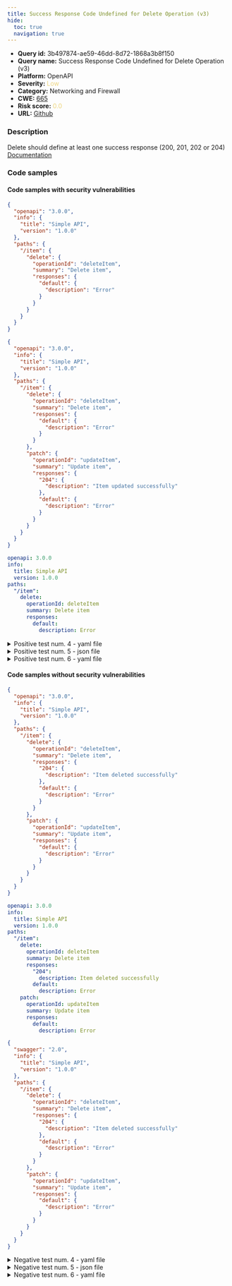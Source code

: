 ```yaml
---
title: Success Response Code Undefined for Delete Operation (v3)
hide:
  toc: true
  navigation: true
---
```


<style>
  .highlight .hll {
    background-color: #ff171742;
  }
  .md-content {
    max-width: 1100px;
    margin: 0 auto;
  }
</style>

-   **Query id:** 3b497874-ae59-46dd-8d72-1868a3b8f150
-   **Query name:** Success Response Code Undefined for Delete Operation (v3)
-   **Platform:** OpenAPI
-   **Severity:** <span style="color:#edd57e">Low</span>
-   **Category:** Networking and Firewall
-   **CWE:** <a href="https://cwe.mitre.org/data/definitions/665.html" onclick="newWindowOpenerSafe(event, 'https://cwe.mitre.org/data/definitions/665.html')">665</a>
-   **Risk score:** <span style="color:#edd57e">0.0</span>
-   **URL:** [Github](https://github.com/Checkmarx/kics/tree/master/assets/queries/openAPI/general/success_response_code_undefined_delete_operation)

### Description
Delete should define at least one success response (200, 201, 202 or 204)<br>
[Documentation](https://swagger.io/specification/#operation-object)

### Code samples
#### Code samples with security vulnerabilities
```json title="Positive test num. 1 - json file" hl_lines="12"
{
  "openapi": "3.0.0",
  "info": {
    "title": "Simple API",
    "version": "1.0.0"
  },
  "paths": {
    "/item": {
      "delete": {
        "operationId": "deleteItem",
        "summary": "Delete item",
        "responses": {
          "default": {
            "description": "Error"
          }
        }
      }
    }
  }
}

```
```json title="Positive test num. 2 - json file" hl_lines="12"
{
  "openapi": "3.0.0",
  "info": {
    "title": "Simple API",
    "version": "1.0.0"
  },
  "paths": {
    "/item": {
      "delete": {
        "operationId": "deleteItem",
        "summary": "Delete item",
        "responses": {
          "default": {
            "description": "Error"
          }
        }
      },
      "patch": {
        "operationId": "updateItem",
        "summary": "Update item",
        "responses": {
          "204": {
            "description": "Item updated successfully"
          },
          "default": {
            "description": "Error"
          }
        }
      }
    }
  }
}

```
```yaml title="Positive test num. 3 - yaml file" hl_lines="10"
openapi: 3.0.0
info:
  title: Simple API
  version: 1.0.0
paths:
  "/item":
    delete:
      operationId: deleteItem
      summary: Delete item
      responses:
        default:
          description: Error

```
<details><summary>Positive test num. 4 - yaml file</summary>

```yaml hl_lines="10"
openapi: 3.0.0
info:
  title: Simple API
  version: 1.0.0
paths:
  "/item":
    delete:
      operationId: deleteItem
      summary: Delete item
      responses:
        default:
          description: Error
    patch:
      operationId: updateItem
      summary: Update item
      responses:
        "204":
          description: Item updated successfully
        default:
          description: Error

```
</details>
<details><summary>Positive test num. 5 - json file</summary>

```json hl_lines="12"
{
  "swagger": "2.0",
  "info": {
    "title": "Simple API",
    "version": "1.0.0"
  },
  "paths": {
    "/item": {
      "delete": {
        "operationId": "deleteItem",
        "summary": "Delete item",
        "responses": {
          "default": {
            "description": "Error"
          }
        }
      },
      "patch": {
        "operationId": "updateItem",
        "summary": "Update item",
        "responses": {
          "204": {
            "description": "Item updated successfully"
          },
          "default": {
            "description": "Error"
          }
        }
      }
    }
  }
}

```
</details>
<details><summary>Positive test num. 6 - yaml file</summary>

```yaml hl_lines="10"
swagger: "2.0"
info:
  title: Simple API
  version: 1.0.0
paths:
  "/item":
    delete:
      operationId: deleteItem
      summary: Delete item
      responses:
        default:
          description: Error
    patch:
      operationId: updateItem
      summary: Update item
      responses:
        "204":
          description: Item updated successfully
        default:
          description: Error

```
</details>


#### Code samples without security vulnerabilities
```json title="Negative test num. 1 - json file"
{
  "openapi": "3.0.0",
  "info": {
    "title": "Simple API",
    "version": "1.0.0"
  },
  "paths": {
    "/item": {
      "delete": {
        "operationId": "deleteItem",
        "summary": "Delete item",
        "responses": {
          "204": {
            "description": "Item deleted successfully"
          },
          "default": {
            "description": "Error"
          }
        }
      },
      "patch": {
        "operationId": "updateItem",
        "summary": "Update item",
        "responses": {
          "default": {
            "description": "Error"
          }
        }
      }
    }
  }
}

```
```yaml title="Negative test num. 2 - yaml file"
openapi: 3.0.0
info:
  title: Simple API
  version: 1.0.0
paths:
  "/item":
    delete:
      operationId: deleteItem
      summary: Delete item
      responses:
        "204":
          description: Item deleted successfully
        default:
          description: Error
    patch:
      operationId: updateItem
      summary: Update item
      responses:
        default:
          description: Error

```
```json title="Negative test num. 3 - json file"
{
  "swagger": "2.0",
  "info": {
    "title": "Simple API",
    "version": "1.0.0"
  },
  "paths": {
    "/item": {
      "delete": {
        "operationId": "deleteItem",
        "summary": "Delete item",
        "responses": {
          "204": {
            "description": "Item deleted successfully"
          },
          "default": {
            "description": "Error"
          }
        }
      },
      "patch": {
        "operationId": "updateItem",
        "summary": "Update item",
        "responses": {
          "default": {
            "description": "Error"
          }
        }
      }
    }
  }
}

```
<details><summary>Negative test num. 4 - yaml file</summary>

```yaml
swagger: "2.0"
info:
  title: Simple API
  version: 1.0.0
paths:
  "/item":
    delete:
      operationId: deleteItem
      summary: Delete item
      responses:
        "204":
          description: Item deleted successfully
        default:
          description: Error
    patch:
      operationId: updateItem
      summary: Update item
      responses:
        default:
          description: Error

```
</details>
<details><summary>Negative test num. 5 - json file</summary>

```json
{
    "swagger": "2.0",
    "info": {
      "title": "Simple API",
      "version": "1.0.0"
    },
    "paths": {
      "/item": {
        "delete": {
          "operationId": "deleteItem",
          "summary": "Delete item",
          "responses": {
            "2XX": {
              "description": "Item deleted successfully"
            },
            "default": {
              "description": "Error"
            }
          }
        },
        "patch": {
          "operationId": "updateItem",
          "summary": "Update item",
          "responses": {
            "default": {
              "description": "Error"
            }
          }
        }
      }
    }
  }
  
```
</details>
<details><summary>Negative test num. 6 - yaml file</summary>

```yaml
swagger: "2.0"
info:
  title: Simple API
  version: 1.0.0
paths:
  "/item":
    delete:
      operationId: deleteItem
      summary: Delete item
      responses:
        "2XX":
          description: Item deleted successfully
        default:
          description: Error
    patch:
      operationId: updateItem
      summary: Update item
      responses:
        default:
          description: Error

```
</details>

